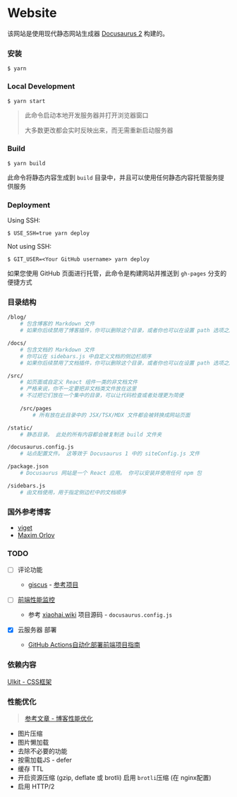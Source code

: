 <!--
 * @Author: yanxiaodi 929213769@qq.com
 * @Date: 2023-02-24 23:57:20
 * @LastEditors: yanxiaodi 929213769@qq.com
 * @LastEditTime: 2023-03-14 12:18:10
 * @Description: 
-->
# Website

该网站是使用现代静态网站生成器 [Docusaurus 2](https://docusaurus.io/) 构建的。

### 安装

```
$ yarn
```

### Local Development

```
$ yarn start
```

> 此命令启动本地开发服务器并打开浏览器窗口
> 
> 大多数更改都会实时反映出来，而无需重新启动服务器

### Build

```
$ yarn build
```

此命令将静态内容生成到 `build` 目录中，并且可以使用任何静态内容托管服务提供服务

### Deployment

Using SSH:

```
$ USE_SSH=true yarn deploy
```

Not using SSH:

```
$ GIT_USER=<Your GitHub username> yarn deploy
```

如果您使用 GitHub 页面进行托管，此命令是构建网站并推送到 `gh-pages` 分支的便捷方式


### 目录结构

```bash
/blog/
    # 包含博客的 Markdown 文件
    # 如果你后续禁用了博客插件，你可以删除这个目录，或者你也可以在设置 path 选项之后修改它的名称

/docs/
    # 包含文档的 Markdown 文件
    # 你可以在 sidebars.js 中自定义文档的侧边栏顺序
    # 如果你后续禁用了文档插件，你可以删除这个目录，或者你也可以在设置 path 选项之后修改它的名称。

/src/
    # 如页面或自定义 React 组件一类的非文档文件
    # 严格来说，你不一定要把非文档类文件放在这里
    # 不过把它们放在一个集中的目录，可以让代码检查或者处理更为简便
    
    /src/pages
        # 所有放在此目录中的 JSX/TSX/MDX 文件都会被转换成网站页面

/static/
    # 静态目录。 此处的所有内容都会被复制进 build 文件夹

/docusaurus.config.js
    # 站点配置文件。 这等效于 Docusaurus 1 中的 siteConfig.js 文件

/package.json
    # Docusaurus 网站是一个 React 应用。 你可以安装并使用任何 npm 包

/sidebars.js
    # 由文档使用，用于指定侧边栏中的文档顺序
```

### 国外参考博客

* [viget](https://www.viget.com/)
* [Maxim Orlov](https://maximorlov.com/)

### TODO

- [ ] 评论功能
  * [giscus](https://giscus.app/zh-CN) - [参考项目](https://zxuqian.cn/resources/)

- [ ] [前端性能监控](https://cloud.tencent.com/document/product/1464/58553)
  * 参考 [xiaohai.wiki](https://xiaohai.wiki/blog) 项目源码 - `docusaurus.config.js`

- [x] 云服务器 部署
  * [GitHub Actions自动化部署前端项目指南](https://juejin.cn/post/7031036097735950367)




### 依赖内容

[UIkit - CSS框架](https://getuikit.com/)

### 性能优化
> [参考文章 - 博客性能优化](https://www.codingtour.com/posts/blog-performance/)

* 图片压缩
* 图片懒加载
* 去除不必要的功能
* 按需加载JS - defer
* 缓存 TTL
* 开启资源压缩 (gzip, deflate 或 brotli)
  启用 `brotli`压缩 (在 nginx配置)
* 启用 HTTP/2
